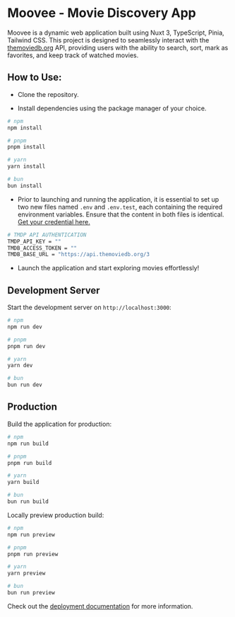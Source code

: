 # **Moovee - Movie Discovery App**

Moovee is a dynamic web application built using Nuxt 3, TypeScript, Pinia, Tailwind CSS. This project is designed to seamlessly interact with the [themoviedb.org](https://themoviedb.org) API, providing users with the ability to search, sort, mark as favorites, and keep track of watched movies.

## **How to Use:**

- Clone the repository.

- Install dependencies using the package manager of your choice.

```bash
# npm
npm install

# pnpm
pnpm install

# yarn
yarn install

# bun
bun install
```

- Prior to launching and running the application, it is essential to set up two new files named `.env` and `.env.test`, each containing the required environment variables. Ensure that the content in both files is identical. [Get your credential here.](https://www.themoviedb.org/settings/api)

```bash
# TMDP API AUTHENTICATION
TMDP_API_KEY = ""
TMDB_ACCESS_TOKEN = ""
TMDB_BASE_URL = "https://api.themoviedb.org/3
```

- Launch the application and start exploring movies effortlessly!

## Development Server

Start the development server on `http://localhost:3000`:

```bash
# npm
npm run dev

# pnpm
pnpm run dev

# yarn
yarn dev

# bun
bun run dev
```

## Production

Build the application for production:

```bash
# npm
npm run build

# pnpm
pnpm run build

# yarn
yarn build

# bun
bun run build
```

Locally preview production build:

```bash
# npm
npm run preview

# pnpm
pnpm run preview

# yarn
yarn preview

# bun
bun run preview
```

Check out the [deployment documentation](https://nuxt.com/docs/getting-started/deployment) for more information.
